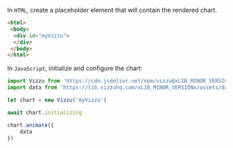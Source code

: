 In `HTML`, create a placeholder element that will contain the rendered chart.

```html
<html>
 <body>
  <div id="myVizzu">
  </div>
 </body>
</html>
```

In `JavaScript`, initialize and configure the chart:

```javascript
import Vizzu from 'https://cdn.jsdelivr.net/npm/vizzu@xLIB_MINOR_VERSIONx/dist/vizzu.min.js'
import data from 'https://lib.vizzuhq.com/xLIB_MINOR_VERSIONx/assets/data/music_data.js'

let chart = new Vizzu('myVizzu')

await chart.initializing

chart.animate({
    data
})
```
